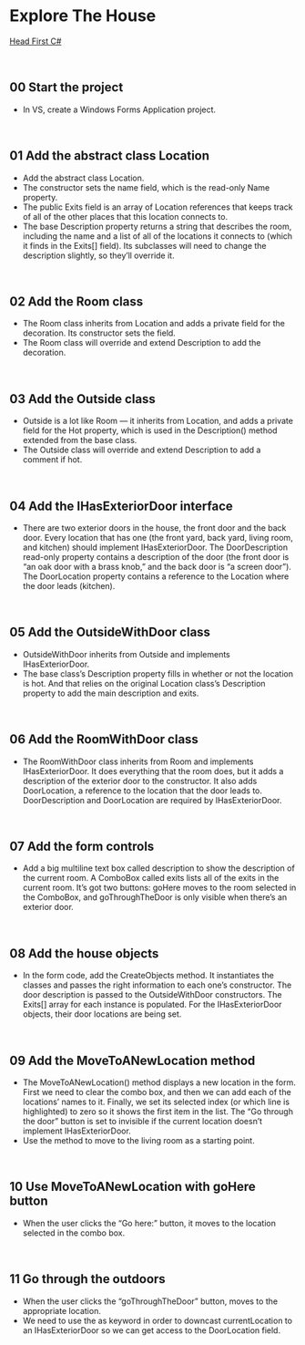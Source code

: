 # Explore The House
[Head First C#](http://www.headfirstlabs.com/books//hfcsharp/)

&nbsp;
## 00 Start the project
* In VS, create a Windows Forms Application project.

&nbsp;
## 01 Add the abstract class Location
* Add the abstract class Location.
* The constructor sets the name field, which is the read-only Name property.
* The public Exits field is an array of Location references that keeps track of all of the other places that this location connects to.
* The base Description property returns a string that describes the room, including the name and a list of all of the locations it connects to (which it finds in the Exits[] field). Its subclasses will need to change the description slightly, so they’ll override it.

&nbsp;
## 02 Add the Room class
* The Room class inherits from Location and adds a private field for the decoration. Its constructor sets the field.
* The Room class will override and extend Description to add the decoration.

&nbsp;
## 03 Add the Outside class
* Outside is a lot like Room — it inherits from Location, and adds a private field for the Hot property, which is used in the Description() method extended from the base class.
* The Outside class will override and extend Description to add a comment if hot.

&nbsp;
## 04 Add the IHasExteriorDoor interface
* There are two exterior doors in the house, the front door and the back door. Every location that has one (the front yard, back yard, living room, and kitchen) should implement IHasExteriorDoor. The DoorDescription read-only property contains a description of  the door (the front door is “an oak door with a brass knob,” and the back door is “a screen door”). The DoorLocation property contains a
reference to the Location where the door leads (kitchen).

&nbsp;
## 05 Add the OutsideWithDoor class
* OutsideWithDoor inherits from Outside and implements IHasExteriorDoor.
* The base class’s Description property fills in whether or not the location is hot. And that relies on the original Location class’s Description property to add the main description and exits.

&nbsp;
## 06 Add the RoomWithDoor class
* The RoomWithDoor class inherits from Room and implements IHasExteriorDoor. It does everything
that the room does, but it adds a description of the exterior door to the constructor. It also adds
DoorLocation, a reference to the location that the door leads to. DoorDescription and DoorLocation
are required by IHasExteriorDoor.

&nbsp;
## 07 Add the form controls
* Add a big multiline text box called description to show the description of the current room. A ComboBox called exits lists all of  the exits in the current room. It’s got two buttons: goHere moves to the room selected in the ComboBox, and goThroughTheDoor is only visible when there’s an exterior door.

&nbsp;
## 08 Add the house objects
* In the form code, add the CreateObjects method. It instantiates the classes and passes the right information to each one’s constructor. The door description is passed to the OutsideWithDoor constructors. The Exits[] array for each instance is populated. For the IHasExteriorDoor objects,
their door locations are being set.

&nbsp;
## 09 Add the MoveToANewLocation method
* The MoveToANewLocation() method displays a new location in the form. First we need to clear the combo box, and then we can add each of the locations’ names to it. Finally, we set its selected index (or which line is highlighted) to zero so it shows the first item in the list. The “Go through the door” button is set to invisible if the current location doesn’t implement IHasExteriorDoor.
* Use the method to move to the living room as a starting point.

&nbsp;
## 10 Use MoveToANewLocation with goHere button
* When the user clicks the “Go here:” button, it moves to the location selected in the combo box.

&nbsp;
## 11 Go through the outdoors
* When the user clicks the “goThroughTheDoor” button, moves to the appropriate location.
* We need to use the as keyword in order to downcast currentLocation to an IHasExteriorDoor so we can get access to the DoorLocation field.
